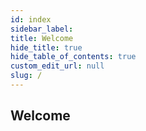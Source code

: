 ```yaml
---
id: index
sidebar_label:  
title: Welcome
hide_title: true
hide_table_of_contents: true
custom_edit_url: null
slug: /
---
```


## Welcome